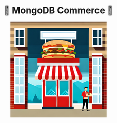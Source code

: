 <h1 align="center">🍃  MongoDB Commerce  🍔</h1>

<div align='center'>
<img width='300' alt="fastfood-img" src="./fastfood.jpg">
</div>
